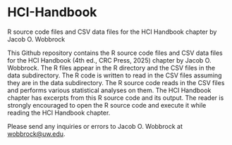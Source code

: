 # HCI-Handbook
R source code files and CSV data files for the HCI Handbook chapter by Jacob O. Wobbrock

This Github repository contains the R source code files and CSV data files for the HCI Handbook (4th ed., CRC Press, 2025) chapter by Jacob O. Wobbrock. The R files appear in the R directory and the CSV files in the data subdirectory. The R code is written to read in the CSV files assuming they are in the data subdirectory. The R source code reads in the CSV files and performs various statistical analyses on them. The HCI Handbook chapter has excerpts from this R source code and its output. The reader is strongly encouraged to open the R source code and execute it while reading the HCI Handbook chapter.

Please send any inquiries or errors to Jacob O. Wobbrock at wobbrock@uw.edu.
